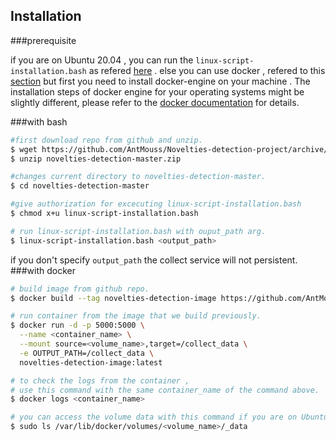 ## Installation

###prerequisite

if you are on Ubuntu 20.04 , you can run the `linux-script-installation.bash` as refered [here](#with-bash) . 
else you can use docker , refered to this [section](#with-docker) but first you need to install docker-engine on
your machine . The installation steps of docker engine for your operating systems might be slightly different, please refer to the [docker documentation](https://docs.docker.com/engine/install/) for details.

###with bash

```bash
#first download repo from github and unzip.
$ wget https://github.com/AntMouss/Novelties-detection-project/archive/master.zip -O novelties-detection-master.zip
$ unzip novelties-detection-master.zip

#changes current directory to novelties-detection-master.
$ cd novelties-detection-master

#give authorization for excecuting linux-script-installation.bash
$ chmod x+u linux-script-installation.bash

# run linux-script-installation.bash with ouput_path arg.
$ linux-script-installation.bash <output_path>

```
if you don't specify `output_path` the collect service will not persistent. 
###with docker

```bash
# build image from github repo.
$ docker build --tag novelties-detection-image https://github.com/AntMouss/Novelties-detection-project.git

# run container from the image that we build previously.
$ docker run -d -p 5000:5000 \
  --name <container_name> \
  --mount source=<volume_name>,target=/collect_data \
  -e OUTPUT_PATH=/collect_data \
  novelties-detection-image:latest

# to check the logs from the container ,
# use this command with the same container_name of the command above.
$ docker logs <container_name>

# you can access the volume data with this command if you are on Ubuntu with sudo privilege.
$ sudo ls /var/lib/docker/volumes/<volume_name>/_data

```